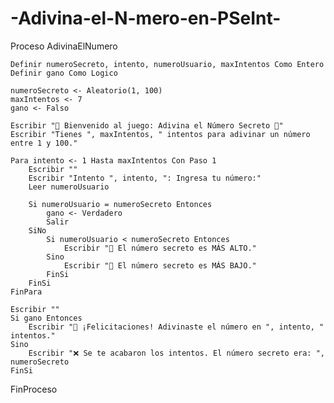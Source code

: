 # -Adivina-el-N-mero-en-PSeInt-
Proceso AdivinaElNumero

	Definir numeroSecreto, intento, numeroUsuario, maxIntentos Como Entero
	Definir gano Como Logico

	numeroSecreto <- Aleatorio(1, 100)
	maxIntentos <- 7
	gano <- Falso

	Escribir "🎯 Bienvenido al juego: Adivina el Número Secreto 🎯"
	Escribir "Tienes ", maxIntentos, " intentos para adivinar un número entre 1 y 100."

	Para intento <- 1 Hasta maxIntentos Con Paso 1
		Escribir ""
		Escribir "Intento ", intento, ": Ingresa tu número:"
		Leer numeroUsuario

		Si numeroUsuario = numeroSecreto Entonces
			gano <- Verdadero
			Salir
		SiNo
			Si numeroUsuario < numeroSecreto Entonces
				Escribir "🔼 El número secreto es MÁS ALTO."
			Sino
				Escribir "🔽 El número secreto es MÁS BAJO."
			FinSi
		FinSi
	FinPara

	Escribir ""
	Si gano Entonces
		Escribir "🎉 ¡Felicitaciones! Adivinaste el número en ", intento, " intentos."
	Sino
		Escribir "❌ Se te acabaron los intentos. El número secreto era: ", numeroSecreto
	FinSi

FinProceso
